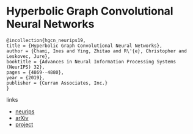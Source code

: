 # Hyperbolic Graph Convolutional Neural Networks

```
@incollection{hgcn_neurips19,
title = {Hyperbolic Graph Convolutional Neural Networks},
author = {Chami, Ines and Ying, Zhitao and R\'{e}, Christopher and Leskovec, Jure},
booktitle = {Advances in Neural Information Processing Systems (NeurIPS) 32},
pages = {4869--4880},
year = {2019},
publisher = {Curran Associates, Inc.}
}
```

links
- [neurips](https://nips.cc/Conferences/2019/Schedule?showEvent=13633)
- [arXiv](https://arxiv.org/abs/1910.12933)
- [project](http://snap.stanford.edu/hgcn/)

